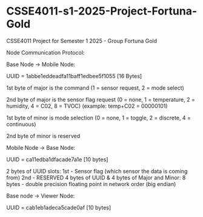 # CSSE4011-s1-2025-Project-Fortuna-Gold
CSSE4011 Project for Semester 1 2025 - Group Fortuna Gold

Node Communication Protocol:

Base Node -> Mobile Node:

  UUID = 1abbe1eddeadfa11baff1edbee5f1055 \[16 Bytes\]
  
  1st byte of major is the command (1 = sensor request, 2 = mode select)
  
  2nd byte of major is the sensor flag request (0 = none, 1 = temperature, 2 = humidity, 4 = C02, 8 = TVOC) (example: temp+C02 = 00000101)
  
  1st byte of minor is mode selection (0 = none, 1 = toggle, 2 = discrete, 4 = continuous)
  
  2nd byte of minor is reserved
  
  
Mobile Node -> Base Node:

  UUID = ca11edba1dfacade7a1e \[10 bytes\]

  2 bytes of UUID slots: 
    1st - Sensor flag (which sensor the data is coming from)
    2nd - RESERVED
  4 bytes of UUID & 4 bytes of Major and Minor:
    8 bytes - double precision floating point in network order (big endian)

Base node -> Viewer Node:

  UUID = cab1eb1adeca5cade0af \[10 bytes\]

